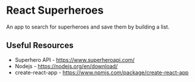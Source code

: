# React Superheroes
An app to search for superheroes and save them by building a list.

## Useful Resources
* Superhero API - https://www.superheroapi.com/
* Nodejs - https://nodejs.org/en/download/
* create-react-app - https://www.npmjs.com/package/create-react-app
